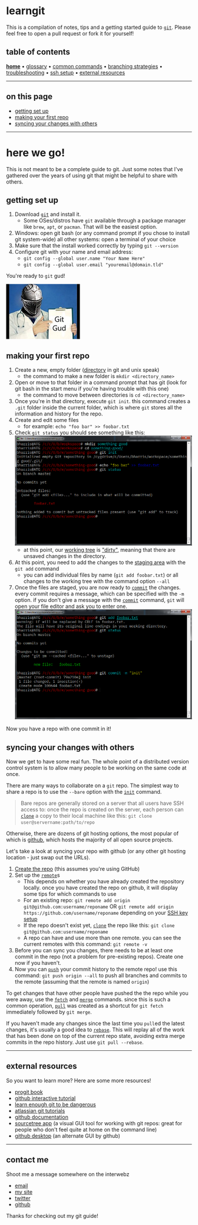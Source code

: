 # learngit

This is a compilation of notes, tips and a getting started guide to [`git`](https://git-scm.com). Please feel free to open a pull request or fork it for yourself!

## table of contents
**[home](README.md)** &bull;
[glossary](glossary.md) &bull;
[common commands](common_commands.md) &bull;
[branching strategies](branching_strategies.md) &bull;
[troubleshooting](troubleshooting.md) &bull;
[ssh setup](ssh_setup.md) &bull;
[external resources](README.md#external-resources)

---

## on this page
* [getting set up](README.md#getting-set-up)
* [making your first repo](README.md#making-your-first-repo)
* [syncing your changes with others](README.md#syncing-your-changes-with-others)

---


# here we go!

This is not meant to be a complete guide to git. Just some notes that I've gathered over the years of using git that might be helpful to share with others.

## getting set up

1. Download [`git`](https://git-scm.com) and install it.
    * Some OSes/distros have `git` available through a package manager like `brew`, `apt`, or `pacman`. That will be the easiest option.
1. Windows: open git bash (or any command prompt if you chose to install git system-wide) all other systems: open a terminal of your choice
1. Make sure that the install worked correctly by typing `git --version`
1. Configure git with your name and email address:
    * `git config --global user.name "Your Name Here"`
    * `git config --global user.email "youremail@domain.tld"`

You're ready to `git` gud!

![git gud](img/gitgud.jpeg)


## making your first repo

1. Create a new, empty folder ([directory](glossary#directory) in git and unix speak)
    * the command to make a new folder is `mkdir <directory_name>`
1. Open or move to that folder in a command prompt that has git (look for git bash in the start menu if you're having trouble with this one)
    * the command to move between directories is `cd <directory_name>`
1. Once you're in that directory, execute `git init`. this command creates a `.git` folder inside the current folder, which is where `git` stores all the information and history for the repo.
1. Create and edit some files
    * for example: `echo "foo bar" >> foobar.txt`
1. Check `git status` you should see something like this:
    ![status of new repo](img/new-repo-status.png)
    * at this point, our [working tree](glossary#working-tree) is ["dirty"](glossary#dirty), meaning that there are unsaved changes in the directory.
1. At this point, you need to add the changes to the [staging area](glossary#staging-area) with the `git add` command
    * you can add individual files by name (`git add foobar.txt`) or all changes to the working tree with the command option `--all`
1. Once the files are staged, you are now ready to [`commit`](common_commands#commit) the changes. every commit requires a message, which can be specified with the `-m` option. if you don't give a message with the [`commit`](common_commands#commit) command, `git` will open your file editor and ask you to enter one.
    ![add and commit changes](img/add-and-commit.png)

Now you have a repo with one commit in it!


## syncing your changes with others

Now we get to have some real fun. The whole point of a distributed version control system is to allow many people to be working on the same code at once.

There are many ways to collaborate on a `git` repo. The simplest way to share a repo is to use the `--bare` option with the [`init`](common_commands#init) command.

> Bare repos are generally stored on a server that all users have SSH access to: once the repo is created on the server, each person can [`clone`](common_commands#clone) a copy to their local machine like this: `git clone user@servername:path/to/repo`

Otherwise, there are dozens of git hosting options, the most popular of which is [github](https://github.com), which hosts the majority of all open source projects.

Let's take a look at syncing your repo with github (or any other git hosting location - just swap out the URLs).

1. [Create the repo](https://github.com/new) (this assumes you're using GitHub)
1. Set up the [`remote`](glossary#remote)s
    * This depends on whether you have already created the repository locally. once you have created the repo on github, it will display some tips for which commands to use
    * For an existing repo: `git remote add origin git@github.com:username/reponame` OR `git remote add origin https://github.com/username/reponame` depending on your [SSH key setup](ssh_setup)
    * If the repo doesn't exist yet, [`clone`](common_commands#clone) the repo like this: `git clone git@github.com:username/reponame`
    * A repo can have and use more than one remote. you can see the current remotes with this command: `git remote -v`
1. Before you can sync you changes, there needs to be at least one commit in the repo (not a problem for pre-existing repos). Create one now if you haven't.
1. Now you can [`push`](common_commands#push) your commit history to the remote repo! use this command: `git push origin --all` to push all branches and commits to the remote (assuming that the remote is named `origin`)

To get changes that have other people have pushed the the repo while you were away, use the [`fetch`](common_commands#fetch) and [`merge`](common_commands#merge) commands. since this is such a common operation, [`pull`](common_commands#pull) was created as a shortcut for `git fetch` immediately followed by `git merge`.

If you haven't made any changes since the last time you `pull`ed the latest changes, it's usually a good idea to [`rebase`](common_commands#pull). This will replay all of the work that has been done on top of the current repo state, avoiding extra merge commits in the repo history. Just use `git pull --rebase`.



---

## external resources
So you want to learn more?
Here are some more resources!

* [progit book](https://git-scm.com/book/en/v2)
* [github interactive tutorial](https://try.github.io)
* [learn enough git to be dangerous](https://www.learnenough.com/git-tutorial)
* [atlassian git tutorials](https://www.atlassian.com/git/tutorials)
* [github documentation](https://help.github.com)
* [sourcetree app](https://sourcetreeapp.com) (a visual GUI tool for working with git repos: great for people who don't feel quite at home on the command line)
* [github desktop](https://desktop.github.com) (an alternate GUI by github)


---

## contact me
Shoot me a message somewhere on the interwebz

* [email](mailto:ben@tilde.team)
* [my site](https://tilde.team/~ben/)
* [twitter](https://twitter.com/nebsirrah)
* [github](https://github.com/benharri)

Thanks for checking out my git guide!
